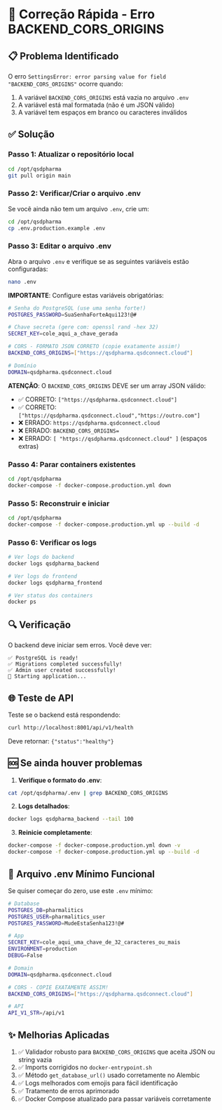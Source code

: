 # 🚀 Correção Rápida - Erro BACKEND_CORS_ORIGINS

## 📋 Problema Identificado

O erro `SettingsError: error parsing value for field "BACKEND_CORS_ORIGINS"` ocorre quando:
1. A variável `BACKEND_CORS_ORIGINS` está vazia no arquivo `.env`
2. A variável está mal formatada (não é um JSON válido)
3. A variável tem espaços em branco ou caracteres inválidos

## ✅ Solução

### Passo 1: Atualizar o repositório local

```bash
cd /opt/qsdpharma
git pull origin main
```

### Passo 2: Verificar/Criar o arquivo .env

Se você ainda não tem um arquivo `.env`, crie um:

```bash
cd /opt/qsdpharma
cp .env.production.example .env
```

### Passo 3: Editar o arquivo .env

Abra o arquivo `.env` e verifique se as seguintes variáveis estão configuradas:

```bash
nano .env
```

**IMPORTANTE**: Configure estas variáveis obrigatórias:

```bash
# Senha do PostgreSQL (use uma senha forte!)
POSTGRES_PASSWORD=SuaSenhaForteAqui123!@#

# Chave secreta (gere com: openssl rand -hex 32)
SECRET_KEY=cole_aqui_a_chave_gerada

# CORS - FORMATO JSON CORRETO (copie exatamente assim!)
BACKEND_CORS_ORIGINS=["https://qsdpharma.qsdconnect.cloud"]

# Domínio
DOMAIN=qsdpharma.qsdconnect.cloud
```

**ATENÇÃO**: O `BACKEND_CORS_ORIGINS` DEVE ser um array JSON válido:
- ✅ CORRETO: `["https://qsdpharma.qsdconnect.cloud"]`
- ✅ CORRETO: `["https://qsdpharma.qsdconnect.cloud","https://outro.com"]`
- ❌ ERRADO: `https://qsdpharma.qsdconnect.cloud`
- ❌ ERRADO: `BACKEND_CORS_ORIGINS=`
- ❌ ERRADO: `[ "https://qsdpharma.qsdconnect.cloud" ]` (espaços extras)

### Passo 4: Parar containers existentes

```bash
cd /opt/qsdpharma
docker-compose -f docker-compose.production.yml down
```

### Passo 5: Reconstruir e iniciar

```bash
cd /opt/qsdpharma
docker-compose -f docker-compose.production.yml up --build -d
```

### Passo 6: Verificar os logs

```bash
# Ver logs do backend
docker logs qsdpharma_backend

# Ver logs do frontend
docker logs qsdpharma_frontend

# Ver status dos containers
docker ps
```

## 🔍 Verificação

O backend deve iniciar sem erros. Você deve ver:

```
✅ PostgreSQL is ready!
✅ Migrations completed successfully!
✅ Admin user created successfully!
🚀 Starting application...
```

## 🌐 Teste de API

Teste se o backend está respondendo:

```bash
curl http://localhost:8001/api/v1/health
```

Deve retornar: `{"status":"healthy"}`

## 🆘 Se ainda houver problemas

1. **Verifique o formato do .env**:
```bash
cat /opt/qsdpharma/.env | grep BACKEND_CORS_ORIGINS
```

2. **Logs detalhados**:
```bash
docker logs qsdpharma_backend --tail 100
```

3. **Reinicie completamente**:
```bash
docker-compose -f docker-compose.production.yml down -v
docker-compose -f docker-compose.production.yml up --build -d
```

## 📝 Arquivo .env Mínimo Funcional

Se quiser começar do zero, use este `.env` mínimo:

```bash
# Database
POSTGRES_DB=pharmalitics
POSTGRES_USER=pharmalitics_user
POSTGRES_PASSWORD=MudeEstaSenha123!@#

# App
SECRET_KEY=cole_aqui_uma_chave_de_32_caracteres_ou_mais
ENVIRONMENT=production
DEBUG=False

# Domain
DOMAIN=qsdpharma.qsdconnect.cloud

# CORS - COPIE EXATAMENTE ASSIM!
BACKEND_CORS_ORIGINS=["https://qsdpharma.qsdconnect.cloud"]

# API
API_V1_STR=/api/v1
```

## ✨ Melhorias Aplicadas

1. ✅ Validador robusto para `BACKEND_CORS_ORIGINS` que aceita JSON ou string vazia
2. ✅ Imports corrigidos no `docker-entrypoint.sh`
3. ✅ Método `get_database_url()` usado corretamente no Alembic
4. ✅ Logs melhorados com emojis para fácil identificação
5. ✅ Tratamento de erros aprimorado
6. ✅ Docker Compose atualizado para passar variáveis corretamente
